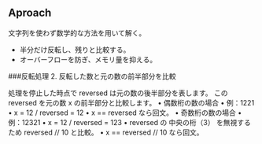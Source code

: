 ## Aproach
文字列を使わず数学的な方法を用いて解く。
- 半分だけ反転し、残りと比較する。
 - オーバーフローを防ぎ、メモリ量を抑える。

###反転処理
 2. 反転した数と元の数の前半部分を比較

処理を停止した時点で reversed は元の数の後半部分を表します。
この reversed を元の数 x の前半部分と比較します。
•	偶数桁の数の場合
•	例：1221
•	x = 12 / reversed = 12
•	x == reversed なら回文。
•	奇数桁の数の場合
•	例：12321
•	x = 12 / reversed = 123
•	reversed の 中央の桁（3） を無視するため reversed // 10 と比較。
•	x == reversed // 10 なら回文。
